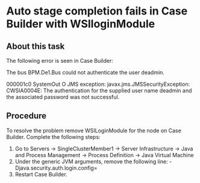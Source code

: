 # Auto stage completion fails in Case Builder with WSIloginModule

## About this task

The following error is seen in Case Builder:

The bus BPM.De1.Bus could not authenticate the user deadmin.

000001c0 SystemOut O JMS exception: javax.jms.JMSSecurityException: CWSIA0004E: The
authentication for the supplied user name deadmin and the associated password was not
successful.

## Procedure

To resolve the problem remove WSILoginModule for the node on
Case Builder. Complete the
following steps:

1. Go to Servers -> SingleClusterMember1 ->
Server Infrastructure -> Java and Process Management
-> Process Definition -> Java Virtual
Machine
2. Under the generic JVM arguments, remove the following line:
-Djava.security.auth.login.config=<pathofJAASfile>
3. Restart Case Builder.